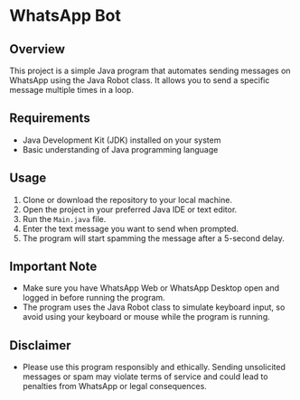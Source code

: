 # WhatsApp Bot

## Overview
This project is a simple Java program that automates sending messages on WhatsApp using the Java Robot class. It allows you to send a specific message multiple times in a loop.

## Requirements
- Java Development Kit (JDK) installed on your system
- Basic understanding of Java programming language

## Usage
1. Clone or download the repository to your local machine.
2. Open the project in your preferred Java IDE or text editor.
3. Run the `Main.java` file.
4. Enter the text message you want to send when prompted.
5. The program will start spamming the message after a 5-second delay.

## Important Note
- Make sure you have WhatsApp Web or WhatsApp Desktop open and logged in before running the program.
- The program uses the Java Robot class to simulate keyboard input, so avoid using your keyboard or mouse while the program is running.

## Disclaimer
- Please use this program responsibly and ethically. Sending unsolicited messages or spam may violate terms of service and could lead to penalties from WhatsApp or legal consequences.

